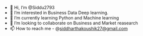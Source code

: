 - 👋 Hi, I’m @Siddu2793
- 👀 I’m interested in Business Data Deep learning.
- 🌱 I’m currently learning Python and Machine learning
- 💞️ I’m looking to collaborate on Business and Market reasearch 
- 📫 How to reach me - @siddharthakoushik27@gmail.com

<!---
Siddu2793/Siddu2793 is a ✨ special ✨ repository because its `README.md` (this file) appears on your GitHub profile.
You can click the Preview link to take a look at your changes.
--->
